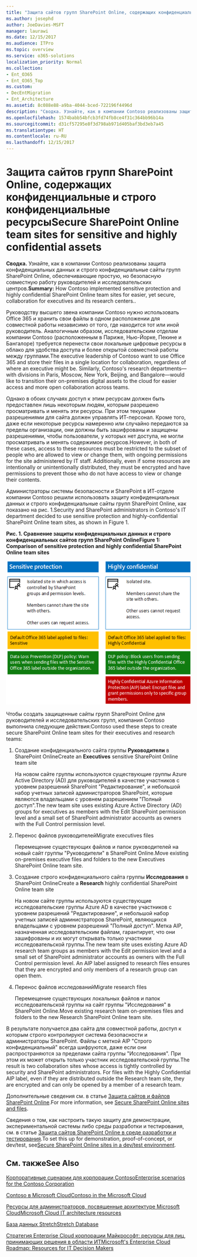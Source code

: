 ```yaml
---
title: "Защита сайтов групп SharePoint Online, содержащих конфиденциальные и строго конфиденциальные ресурсы"
ms.author: josephd
author: JoeDavies-MSFT
manager: laurawi
ms.date: 12/15/2017
ms.audience: ITPro
ms.topic: overview
ms.service: o365-solutions
localization_priority: Normal
ms.collection:
- Ent_O365
- Ent_O365_Top
ms.custom:
- DecEntMigration
- Ent_Architecture
ms.assetid: 8c088e88-a9ba-4044-bced-722196f4496d
description: "Сводка. Узнайте, как в компании Contoso реализованы защита конфиденциальных данных и строго конфиденциальные сайты групп SharePoint Online, обеспечивающие простую, но безопасную совместную работу руководителей и исследовательских центров."
ms.openlocfilehash: 1574babb54bfcb3fd74fb8ce4f31c364bb96b14a
ms.sourcegitcommit: d31cf57295e8f3d798ab971d405baf3bd3eb7a45
ms.translationtype: HT
ms.contentlocale: ru-RU
ms.lasthandoff: 12/15/2017
---
```

# <a name="secure-sharepoint-online-team-sites-for-sensitive-and-highly-confidential-assets"></a><span data-ttu-id="968df-103">Защита сайтов групп SharePoint Online, содержащих конфиденциальные и строго конфиденциальные ресурсы</span><span class="sxs-lookup"><span data-stu-id="968df-103">Secure SharePoint Online team sites for sensitive and highly confidential assets</span></span>

 <span data-ttu-id="968df-104">**Сводка.** Узнайте, как в компании Contoso реализованы защита конфиденциальных данных и строго конфиденциальные сайты групп SharePoint Online, обеспечивающие простую, но безопасную совместную работу руководителей и исследовательских центров.</span><span class="sxs-lookup"><span data-stu-id="968df-104">**Summary:** How Contoso implemented sensitive protection and highly confidential SharePoint Online team sites for easier, yet secure, collaboration for executives and its research centers..</span></span>
  
<span data-ttu-id="968df-p101">Руководству высшего звена компании Contoso нужно использовать Office 365 и хранить свои файлы в одном расположении для совместной работы независимо от того, где находится тот или иной руководитель. Аналогичным образом, исследовательским отделам компании Contoso (расположенным в Париже, Нью-Йорке, Пекине и Бангалоре) требуется перенести свои локальные цифровые ресурсы в облако для удобства доступа и более открытой совместной работы между группами.</span><span class="sxs-lookup"><span data-stu-id="968df-p101">The executive leadership of Contoso want to use Office 365 and store their files in a single location for collaboration, regardless of where an executive might be. Similarly, Contoso's research departments—with divisions in Paris, Moscow, New York, Beijing, and Bangalore—would like to transition their on-premises digital assets to the cloud for easier access and more open collaboration across teams.</span></span>
  
<span data-ttu-id="968df-p102">Однако в обоих случаях доступ к этим ресурсам должен быть предоставлен лишь некоторым людям, которым разрешено просматривать и менять эти ресурсы. При этом текущими разрешениями для сайта должен управлять ИТ-персонал. Кроме того, даже если некоторые ресурсы намеренно или случайно передаются за пределы организации, они должны быть зашифрованы и защищены разрешениями, чтобы пользователи, у которых нет доступа, не могли просматривать и менять содержимое ресурсов.</span><span class="sxs-lookup"><span data-stu-id="968df-p102">However, in both of these cases, access to these resources must be restricted to the subset of people who are allowed to view or change them, with ongoing permissions for the site administered by IT staff. Additionally, even if some resources are intentionally or unintentionally distributed, they must be encrypted and have permissions to prevent those who do not have access to view or change their contents.</span></span>
  
<span data-ttu-id="968df-109">Администраторы системы безопасности и SharePoint в ИТ-отделе компании Contoso решили использовать защиту конфиденциальных данных и строго конфиденциальные сайты групп SharePoint Online, как показано на рис. 1.</span><span class="sxs-lookup"><span data-stu-id="968df-109">Security and SharePoint administrators in Contoso's IT department decided to use sensitive protection and highly-confidential SharePoint Online team sites, as shown in Figure 1.</span></span>
  
<span data-ttu-id="968df-110">**Рис. 1. Сравнение защиты конфиденциальных данных и строго конфиденциальных сайтов групп SharePoint Online**</span><span class="sxs-lookup"><span data-stu-id="968df-110">**Figure 1: Comparison of sensitive protection and highly confidential SharePoint Online team sites**</span></span>

![Защита конфиденциальных данных и строго конфиденциальные сайты групп SharePoint Online](images/Contoso_Poster/SP_Solution.png)
  
<span data-ttu-id="968df-112">Чтобы создать защищенные сайты групп SharePoint Online для руководителей и исследовательских групп, компания Contoso выполнила следующие действия:</span><span class="sxs-lookup"><span data-stu-id="968df-112">Contoso used these steps to create secure SharePoint Online team sites for their executives and research teams:</span></span>
  
1. <span data-ttu-id="968df-113">Создание конфиденциального сайта группы **Руководители** в SharePoint Online</span><span class="sxs-lookup"><span data-stu-id="968df-113">Create an **Executives** sensitive SharePoint Online team site</span></span>
    
    <span data-ttu-id="968df-114">На новом сайте группы используются существующие группы Azure Active Directory (AD) для руководителей в качестве участников с уровнем разрешений SharePoint "Редактирование", и небольшой набор учетных записей администраторов SharePoint, которые являются владельцами с уровнем разрешением "Полный доступ".</span><span class="sxs-lookup"><span data-stu-id="968df-114">The new team site uses existing Azure Active Directory (AD) groups for executives as members with the Edit SharePoint permission level and a small set of SharePoint administrator accounts as owners with the Full Control permission level.</span></span>
    
2. <span data-ttu-id="968df-115">Перенос файлов руководителей</span><span class="sxs-lookup"><span data-stu-id="968df-115">Migrate executives files</span></span>
    
    <span data-ttu-id="968df-116">Перемещение существующих файлов и папок руководителей на новый сайт группы "Руководители" в SharePoint Online.</span><span class="sxs-lookup"><span data-stu-id="968df-116">Move existing on-premises executive files and folders to the new Executives SharePoint Online team site.</span></span>
    
3. <span data-ttu-id="968df-117">Создание строго конфиденциального сайта группы **Исследования** в SharePoint Online</span><span class="sxs-lookup"><span data-stu-id="968df-117">Create a **Research** highly confidential SharePoint Online team site</span></span>
    
    <span data-ttu-id="968df-p103">На новом сайте группы используются существующие исследовательские группы Azure AD в качестве участников с уровнем разрешений "Редактирование", и небольшой набор учетных записей администраторов SharePoint, являющихся владельцами с уровнем разрешений "Полный доступ". Метка AIP, назначенная исследовательским файлам, гарантирует, что они зашифрованы и их могут открывать только участники исследовательской группы.</span><span class="sxs-lookup"><span data-stu-id="968df-p103">The new team site uses existing Azure AD research team groups as members with the Edit permission level and a small set of SharePoint administrator accounts as owners with the Full Control permission level. An AIP label assigned to research files ensures that they are encrypted and only members of a research group can open them.</span></span>
    
4. <span data-ttu-id="968df-120">Перенос файлов исследований</span><span class="sxs-lookup"><span data-stu-id="968df-120">Migrate research files</span></span>
    
    <span data-ttu-id="968df-121">Перемещение существующих локальных файлов и папок исследовательской группы на сайт группы "Исследования" в SharePoint Online.</span><span class="sxs-lookup"><span data-stu-id="968df-121">Move existing research team on-premises files and folders to the new Research SharePoint Online team site.</span></span>
    
<span data-ttu-id="968df-p104">В результате получается два сайта для совместной работы, доступ к которым строго контролируют система безопасности и администраторы SharePoint. Файлы с меткой AIP "Строго конфиденциальный" всегда шифруются, даже если они распространяются за пределами сайта группы "Исследования". При этом их может открыть только участник исследовательской группы.</span><span class="sxs-lookup"><span data-stu-id="968df-p104">The result is two collaboration sites whose access is tightly controlled by security and SharePoint administrators. For files with the Highly Confidential AIP label, even if they are distributed outside the Research team site, they are encrypted and can only be opened by a member of a research team.</span></span>
  
<span data-ttu-id="968df-124">Дополнительные сведения см. в статье [Защита сайтов и файлов SharePoint Online](https://docs.microsoft.com/microsoft-365-enterprise/secure-sharepoint-online-sites-and-files).</span><span class="sxs-lookup"><span data-stu-id="968df-124">For more information, see [Secure SharePoint Online sites and files](https://docs.microsoft.com/microsoft-365-enterprise/secure-sharepoint-online-sites-and-files).</span></span>
  
 <span data-ttu-id="968df-125">Сведения о том, как настроить такую защиту для демонстрации, экспериментальной системы либо среды разработки и тестирования, см. в статье [Защита сайтов SharePoint Online в среде разработки и тестирования](https://docs.microsoft.com/microsoft-365-enterprise/secure-sharepoint-online-sites-dev-test).</span><span class="sxs-lookup"><span data-stu-id="968df-125">To set this up for demonstration, proof-of-concept, or dev/test, see[Secure SharePoint Online sites in a dev/test environment](https://docs.microsoft.com/microsoft-365-enterprise/secure-sharepoint-online-sites-dev-test).</span></span>
  
## <a name="see-also"></a><span data-ttu-id="968df-126">См. также</span><span class="sxs-lookup"><span data-stu-id="968df-126">See Also</span></span>

[<span data-ttu-id="968df-127">Корпоративные сценарии для корпорации Contoso</span><span class="sxs-lookup"><span data-stu-id="968df-127">Enterprise scenarios for the Contoso Corporation</span></span>](enterprise-scenarios-for-the-contoso-corporation.md)
  
[<span data-ttu-id="968df-128">Contoso в Microsoft Cloud</span><span class="sxs-lookup"><span data-stu-id="968df-128">Contoso in the Microsoft Cloud</span></span>](contoso-in-the-microsoft-cloud.md)
  
[<span data-ttu-id="968df-129">Ресурсы для администраторов, посвященные архитектуре Microsoft Cloud</span><span class="sxs-lookup"><span data-stu-id="968df-129">Microsoft Cloud IT architecture resources</span></span>](microsoft-cloud-it-architecture-resources.md)

[<span data-ttu-id="968df-130">База данных Stretch</span><span class="sxs-lookup"><span data-stu-id="968df-130">Stretch Database</span></span>](https://msdn.microsoft.com/library/dn935011.aspx)
  
[<span data-ttu-id="968df-131">Стратегия Enterprise Cloud корпорации Майкрософт: ресурсы для лиц, принимающих решения в области ИТ</span><span class="sxs-lookup"><span data-stu-id="968df-131">Microsoft's Enterprise Cloud Roadmap: Resources for IT Decision Makers</span></span>](https://sway.com/FJ2xsyWtkJc2taRD)




